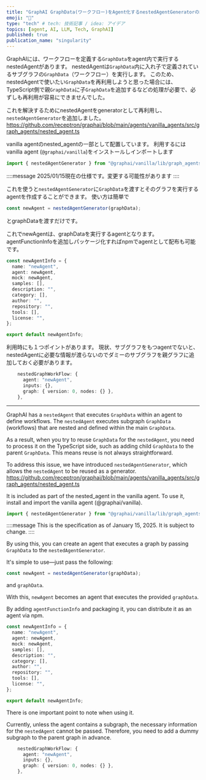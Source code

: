 ```yaml
---
title: "GraphAI GraphData(ワークフロー)をAgent化するnestedAgentGeneratorの紹介"
emoji: "🤖"
type: "tech" # tech: 技術記事 / idea: アイデア
topics: [agent, AI, LLM, Tech, GraphAI]
published: true
publication_name: "singularity"
---
```




GraphAIには、ワークフローを定義する`GraphData`をagent内で実行するnestedAgentがあります。
nestedAgentは`GraphData`内に入れ子で定義されているサブグラフの`GraphData`（ワークフロー）を実行します。
このため、nestedAgentで使いたい`GraphData`を再利用しようと思った場合には、TypeScript側で親`GraphData`に子`GraphData`を追加するなどの処理が必要で、必ずしも再利用が容易にできませんでした。

これを解決するためにnestedAgentをgeneratorとして再利用し、`nestedAgentGenerator`を追加しました。
https://github.com/receptron/graphai/blob/main/agents/vanilla_agents/src/graph_agents/nested_agent.ts

vanilla agentのnested_agentの一部として配置しています。
利用するにはvanilla agent (`@graphai/vanilla`)をインストールしインポートします

```typescript
import { nestedAgentGenerator } from "@graphai/vanilla/lib/graph_agents/nested_agent";
```
::::message
2025/01/15現在の仕様です。変更する可能性があります
::::


これを使うと`nestedAgentGenerator`に`GraphData`を渡すとそのグラフを実行するagentを作成することができます。
使い方は簡単で

```typescript
const newAgent = nestedAgentGenerator(graphData);
```
とgraphDataを渡すだけです。

これでnewAgentは、graphDataを実行するagentとなります。
agentFunctionInfoを追加しパッケージ化すればnpmでagentとして配布も可能です。

```typeScript
const newAgentInfo = {
  name: "newAgent",
  agent: newAgent,
  mock: newAgent,
  samples: [],
  description: "",
  category: [],
  author: "",
  repository: "",
  tools: [],
  license: "",
};

export default newAgentInfo;
```

利用時にも１つポイントがあります。
現状、サブグラフをもつagentでないと、nestedAgentに必要な情報が渡らないのでダミーのサブグラフを親グラフに追加しておく必要があります。
```typeScript
    nestedGraphWorkFlow: {
      agent: "newAgent",
      inputs: {},
      graph: { version: 0, nodes: {} },
    },
```

---

GraphAI has a `nestedAgent` that executes `GraphData` within an agent to define workflows.
The `nestedAgent` executes subgraph `GraphData` (workflows) that are nested and defined within the main `GraphData`.

As a result, when you try to reuse `GraphData` for the `nestedAgent`, you need to process it on the TypeScript side, such as adding child `GraphData` to the parent `GraphData`. This means reuse is not always straightforward.

To address this issue, we have introduced `nestedAgentGenerator`, which allows the `nestedAgent` to be reused as a generator.
https://github.com/receptron/graphai/blob/main/agents/vanilla_agents/src/graph_agents/nested_agent.ts

It is included as part of the nested_agent in the vanilla agent.
To use it, install and import the vanilla agent (@graphai/vanilla).


```typescript
import { nestedAgentGenerator } from "@graphai/vanilla/lib/graph_agents/nested_agent";
```
::::message
This is the specification as of January 15, 2025. It is subject to change.
::::

By using this, you can create an agent that executes a graph by passing `GraphData` to the `nestedAgentGenerator`.

It's simple to use—just pass the following:


```typescript
const newAgent = nestedAgentGenerator(graphData);
```
and `graphData`.



With this, `newAgent` becomes an agent that executes the provided `graphData`.

By adding `agentFunctionInfo` and packaging it, you can distribute it as an agent via npm.


```typeScript
const newAgentInfo = {
  name: "newAgent",
  agent: newAgent,
  mock: newAgent,
  samples: [],
  description: "",
  category: [],
  author: "",
  repository: "",
  tools: [],
  license: "",
};

export default newAgentInfo;
```

There is one important point to note when using it.

Currently, unless the agent contains a subgraph, the necessary information for the `nestedAgent` cannot be passed. Therefore, you need to add a dummy subgraph to the parent graph in advance.

```typeScript
    nestedGraphWorkFlow: {
      agent: "newAgent",
      inputs: {},
      graph: { version: 0, nodes: {} },
    },
```
